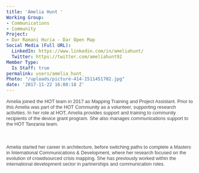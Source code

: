 ```yaml
---
title: 'Amelia Hunt '
Working Group:
- Communications
- Community
Project:
- Dar Ramani Huria - Dar Open Map
Social Media (Full URL):
  LinkedIn: https://www.linkedin.com/in/ameliahunt/
  Twitter: https://twitter.com/ameliahunt92
Member Type:
  Is Staff: true
permalink: users/amelia_hunt_
Photo: "/uploads/picture-414-1511451702.jpg"
date: '2017-11-22 16:08:18 Z'
---
```

<p style="font-family: arial, sans-serif; font-size: 12.8px; font-style: normal; font-variant-ligatures: normal; font-variant-caps: normal; font-weight: 400; font-stretch: normal; line-height: normal; color: #454545;"><font face="arial, helvetica, sans-serif">Amelia joined the HOT team in 2017 as Mapping Training and Project Assistant. Prior to this Amelia was part of the HOT Community as a volunteer, supporting research activities. In her role at HOT, Amelia provides support and training to community recipients of the device grant program. She also manages communications support to the HOT Tanzania team.&nbsp;</font></p><p style="font-family: arial, sans-serif; font-size: 12.8px; font-style: normal; font-variant-ligatures: normal; font-variant-caps: normal; font-weight: 400; font-stretch: normal; line-height: normal; color: #454545; min-height: 20.3px;"><font face="arial, helvetica, sans-serif">&nbsp;</font></p><p style="font-family: arial, sans-serif; font-size: 12.8px; font-style: normal; font-variant-ligatures: normal; font-variant-caps: normal; font-weight: 400; font-stretch: normal; line-height: normal; color: #454545;"><font face="arial, helvetica, sans-serif">Amelia started her career in architecture, before switching paths to complete a Masters in International Communications &amp; Development, where her research focused on the evolution of crowdsourced crisis mapping. She has previously worked within the international development sector in partnerships and communication roles.</font></p>
